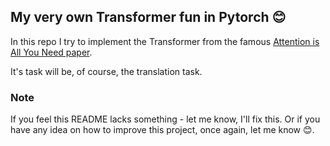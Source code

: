 ## My very own Transformer fun in Pytorch 😊

In this repo I try to implement the Transformer from the famous 
[Attention is All You Need paper](https://arxiv.org/pdf/1706.03762.pdf).

It's task will be, of course, the translation task.

### Note

If you feel this README lacks something - let me know, I'll fix this. Or if you have any idea on how to improve this
project, once again, let me know 😊.
